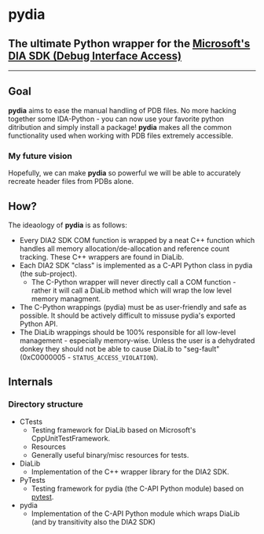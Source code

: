 # pydia

## The ultimate Python wrapper for the [Microsoft's DIA SDK (Debug Interface Access)](https://learn.microsoft.com/en-us/visualstudio/debugger/debug-interface-access/debug-interface-access-sdk)

---

## Goal

**pydia** aims to ease the manual handling of PDB files. No more hacking together some IDA-Python - you can now use your favorite python ditribution and simply install a package!
**pydia** makes all the common functionality used when working with PDB files extremely accessible.

### My future vision

Hopefully, we can make **pydia** so powerful we will be able to accurately recreate header files from PDBs alone.

## How?

The ideaology of **pydia** is as follows:

* Every DIA2 SDK COM function is wrapped by a neat C++ function which handles all memory allocation/de-allocation and reference count tracking. These C++ wrappers are found in DiaLib.
* Each DIA2 SDK "class" is implemented as a C-API Python class in pydia (the sub-project).
  * The C-Python wrapper will never directly call a COM function - rather it will call a DiaLib method which will wrap the low level memory managment.
* The C-Python wrappings (pydia) must be as user-friendly and safe as possible. It should be actively difficult to missuse pydia's exported Python API.
* The DiaLib wrappings should be 100% responsible for all low-level management - especially memory-wise. Unless the user is a dehydrated donkey they should not be able to cause DiaLib to "seg-fault" (0xC0000005 - `STATUS_ACCESS_VIOLATION`).

## Internals

### Directory structure

* CTests
  * Testing framework for DiaLib based on Microsoft's CppUnitTestFramework.
  * Resources
  * Generally useful binary/misc resources for tests.
* DiaLib
  * Implementation of the C++ wrapper library for the DIA2 SDK.
* PyTests
  * Testing framework for pydia (the C-API Python module) based on [pytest](https://docs.pytest.org/en/stable/).
* pydia
  * Implementation of the C-API Python module which wraps DiaLib (and by transitivity also the DIA2 SDK)

